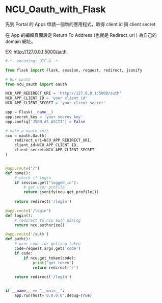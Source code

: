 # NCU_Oauth_with_Flask

先到 Portal 的 Apps 申請一個新的應用程式，取得 client id 與 client secret

在 App 的編輯頁面設定 Return To Address (也就是 Redirect_uri ) 為自己的 domain 網址。 

EX: http://127.0.0.1:5000/auth

```python
#-*- encoding: UTF-8 -*-

from flask import Flask, session, request, redirect, jsonify

# Our oauth
from ncu_oauth import oauth

NCU_APP_REDIRECT_URI = 'http://127.0.0.1:5000/auth' 
NCU_APP_CLIENT_ID = 'your client id' 
NCU_APP_CLIENT_SECRET = 'your client secret'

app = Flask(__name__)
app.secret_key = 'your secrey key'
app.config['JSON_AS_ASCII'] = False

# make a oauth init
ncu = oauth.Oauth(
    redirect_uri=NCU_APP_REDIRECT_URI, 
    client_id=NCU_APP_CLIENT_ID, 
    client_secret=NCU_APP_CLIENT_SECRET
)


@app.route("/")
def home():
    # check if login
    if session.get('logged_in'):
        # get user profile
        return jsonify(ncu.get_profile())
            
    return redirect('/login')

@app.route('/login')
def login():
    # redirect to ncu auth dialog
    return ncu.authorize()

@app.route('/auth')
def auth():
    # user code for getting token
    code=request.args.get('code')
    if code:
        if ncu.get_token(code):
            print("got token")
            return redirect('/')
    
    return redirect('/login')


if __name__ == "__main__":
    app.run(host='0.0.0.0',debug=True)
```
